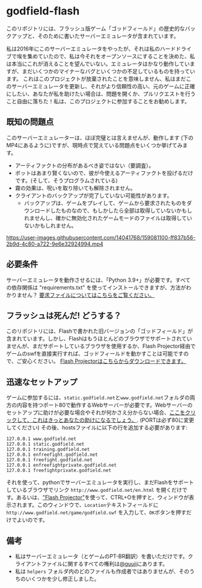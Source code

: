 # godfield-flash

このリポジトリには、フラッシュ版ゲーム「ゴッドフィールド」の歴史的なバックアップと、そのために書いたサーバーエミュレータが含まれています。

私は2016年にこのサーバーエミュレータをやったが、それは私のハードドライブで埃を集めていたので、私は今それをオープンソースにすることを決めた、私は本当にこれが消えることを望んでいない。エミュレータはかなり動作していますが、まだいくつかのマイナーなバグといくつかの不足しているものを持っています。
これはこのプロジェクトが放棄されたことを意味しません、私はまだこのサーバーエミュレータを更新し、それがより信頼性の高い、元のゲームに正確にしたい、あなたが私を助けたい場合は、問題を開くか、プルリクエストを行うこと自由に落ちた！私は、このプロジェクトに参加することをお勧めします。

## 既知の問題点

このサーバーエミュレーターは、ほぼ完璧とは言えませんが、動作します (下のMP4にあるように)ですが、現時点で覚えている問題点をいくつか挙げてみます。

- アーティファクトの分布があるべき姿ではない（要調査）。
- ボットはあまり賢くないので、彼が今使えるアーティファクトを投げるだけです。(そして、そうプログラムされている)
- 霧の効果は、呪いを取り除いても解除されません。
- クライアントのバックアップが完了していない可能性があります。
  - バックアップは、ゲームをプレイして、ゲームから要求されたものをダウンロードしたものなので、もしかしたら全部は取得していないかもしれませんし、確かに無効化されたゲームモードのファイルは取得していないかもしれません。

https://user-images.githubusercontent.com/14041768/159081100-ff837b56-2b9d-4c80-a722-9e6e32924994.mp4

## 必要条件

サーバーエミュレータを動作させるには、「Python 3.9+」が必要です。すべての依存関係は "requirements.txt" を使ってインストールできますが、方法がわかりません？ [要求ファイルについてはこちらをご覧ください。](https://pip.pypa.io/en/stable/user_guide/#requirements-files)

## フラッシュは死んだ! どうする？

このリポジトリには、Flashで書かれた旧バージョンの「ゴッドフィールド」が含まれています。しかし、Flashはもうほとんどのブラウザでサポートされていませんが、まだサポートしているブラウザを使用するか、Flash Projector経由でゲームのswfを直接実行すれば、ゴッドフィールドを動かすことは可能ですので、ご安心ください。
[Flash Projectorはこちらからダウンロードできます。](https://fpdownload.macromedia.com/pub/flashplayer/updaters/32/flashplayer_32_sa.exe)

## 迅速なセットアップ

ゲームに参加するには、`static.godfield.net`と`www.godfield.net`フォルダの両方の内容を持つポート80で動作するWebサーバーが必要です。Webサーバーのセットアップに助けが必要な場合やそれが何かさえ分からない場合、[ここをクリックして、これはきっとあなたの助けになるでしょう。](https://stackoverflow.com/questions/45584453/how-to-create-a-simple-http-webserver-in-python). (PORTは必ず80に変更してください)
その後、hostsファイルに以下の行を追加する必要があります:

```
127.0.0.1 www.godfield.net
127.0.0.1 static.godfield.net
127.0.0.1 training.godfield.net
127.0.0.1 enfreefight.godfield.net
127.0.0.1 freefight.godfield.net
127.0.0.1 enfreefightprivate.godfield.net
127.0.0.1 freefightprivate.godfield.net
```

それを使って、pythonでサーバーエミュレータを実行し、まだFlashをサポートしているブラウザでリンク `http://www.godfield.net/en.html` を開くだけです。あるいは、["Flash Projector"](https://fpdownload.macromedia.com/pub/flashplayer/updaters/32/flashplayer_32_sa.exe)を使って、CTRL+Oを押すと、ウィンドウが表示されます。このウィンドウで、`Location`テキストフィールドに `http://www.godfield.net/game/godfield.swf` を入力して、`OK`ボタンを押すだけでよいのです。

## 備考

- 私はサーバーエミュレータ（とゲームのPT-BR翻訳）を書いただけです。クライアントファイルに関するすべての権利は[@guuji](https://twitter.com/guuji)にあります。
- 私は `helpers` フォルダ内のどのファイルも作成者ではありませんが、そのうちのいくつかを少し修正しました。
